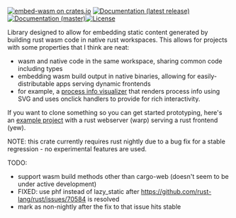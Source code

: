 [![embed-wasm on crates.io](https://img.shields.io/crates/v/embed-wasm)](https://crates.io/crates/embed-wasm) [![Documentation (latest release)](https://docs.rs/embed-wasm/badge.svg)](https://docs.rs/embed-wasm/) [![Documentation (master)](https://img.shields.io/badge/docs-master-brightgreen)](https://inanna-malick.github.io/embed-wasm/embed-wasm/)[![License](https://img.shields.io/badge/license-MIT-green.svg)](../LICENSE)


Library designed to allow for embedding static content generated by building rust wasm code in native rust workspaces. This allows for projects with some properties that I think are neat:

- wasm and native code in the same workspace, sharing common code including types
- embedding wasm build output in native binaries, allowing for easily-distributable apps serving dynamic frontends
- for example, a [process info visualizer](https://github.com/inanna-malick/wasm-svg-process-watcher) that renders process info using SVG and uses onclick handlers to provide for rich interactivity.

If you want to clone something so you can get started prototyping, here's an [example project](https://github.com/inanna-malick/embed-wasm-example) with a rust webserver (warp) serving a rust frontend (yew).

NOTE: this crate currently requires rust nightly due to a bug fix for a stable regression - no experimental features are used.

TODO:
- support wasm build methods other than cargo-web (doesn't seem to be under active development)
- FIXED: use phf instead of lazy_static after https://github.com/rust-lang/rust/issues/70584 is resolved 
- mark as non-nightly after the fix to that issue hits stable
